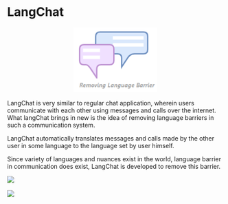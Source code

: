 # LangChat


<div>
<p align="center"><img src="./assets/chatlogoReadme.png" height="150px"></p>
</div>

LangChat is very similar to regular chat application, wherein users communicate with each other using messages and calls over the internet. What langChat brings in new is the idea of removing language barriers in such a communication system.

LangChat automatically translates messages and calls made by the other user in some language to the language set by user himself. 

Since variety of languages and nuances exist in the world, language barrier in communication does exist, LangChat is developed to remove this barrier.

[![](https://img.shields.io/badge/Made_Using-Flutter-blue?style=flat-square&logo=flutter)](https://flutter.dev/docs)

[![](https://img.shields.io/badge/Database-Firebase-yellow?style=flat-square&logo=firebase)](https://flutter.dev/docs)

